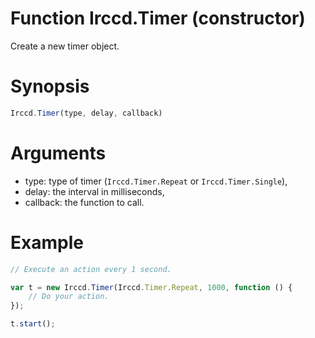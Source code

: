 # Function Irccd.Timer (constructor)

Create a new timer object.

# Synopsis

```javascript
Irccd.Timer(type, delay, callback)
```

# Arguments

- type: type of timer (`Irccd.Timer.Repeat` or `Irccd.Timer.Single`),
- delay: the interval in milliseconds,
- callback: the function to call.

# Example

```javascript
// Execute an action every 1 second.

var t = new Irccd.Timer(Irccd.Timer.Repeat, 1000, function () {
	// Do your action.
});

t.start();
```
